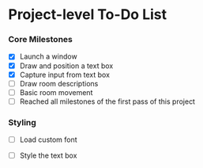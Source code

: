 # Project-level To-Do List

### Core Milestones
- [x] Launch a window
- [x] Draw and position a text box
- [x] Capture input from text box
- [ ] Draw room descriptions
- [ ] Basic room movement
- [ ] Reached all milestones of the first pass of this project

### Styling
- [ ] Load custom font
- [ ] Style the text box


